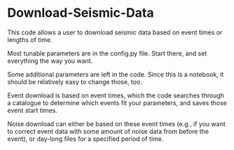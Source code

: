# Download-Seismic-Data

This code allows a user to download seismic data based on event times or lengths of time.

Most tunable parameters are in the config.py file. Start there, and set everything the way you want. 

Some additional parameters are left in the code. Since this is a notebook, it should be relatively easy to change those, too. 

Event download is based on event times, which the code searches through a catalogue to determine which events fit your parameters, and saves those event start times. 

Noise download can either be based on these event times (e.g., if you want to correct event data with some amount of noise data from before the event), or day-long files for a specified period of time.
